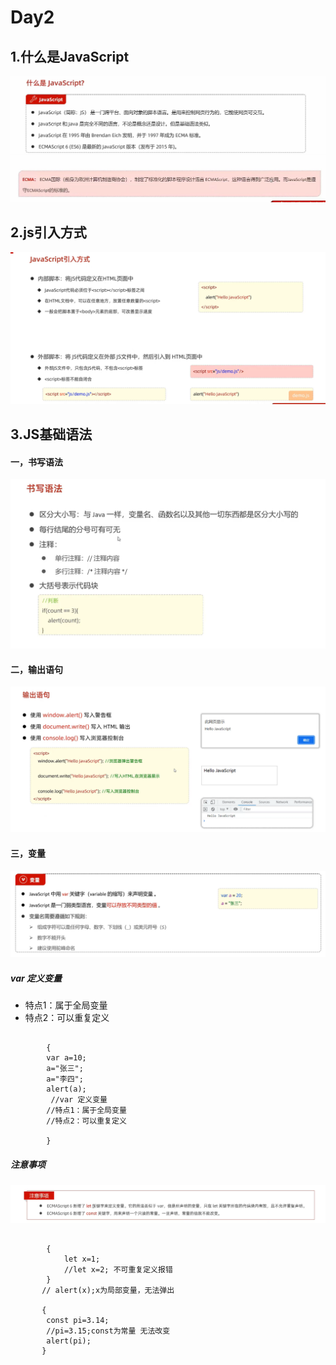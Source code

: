 # Day2
## 1.什么是JavaScript
![alt text](../图片/Day2_1.png)
![alt text](../图片/Day2_2.jpg)
## 2.js引入方式
![alt text](../图片/Day2_3.png)
## 3.JS基础语法
#### 一，书写语法
![alt text](../图片/Day2_4.png)
#### 二，输出语句
![alt text](../图片/Day2_5.png)
#### 三，变量
![alt text](../图片/Day2_6.png)

##### var 定义变量
- 特点1：属于全局变量
- 特点2：可以重复定义
~~~~

        {
        var a=10;
        a="张三";
        a="李四";
        alert(a);
         //var 定义变量
        //特点1：属于全局变量
        //特点2：可以重复定义
        
        }

~~~~
##### 注意事项
![alt text](../图片/Day2_7.png)
~~~~

        {
            let x=1;
            //let x=2; 不可重复定义报错
        }
       // alert(x);x为局部变量，无法弹出

       {
        const pi=3.14;
        //pi=3.15;const为常量 无法改变
        alert(pi);
       }

~~~~



